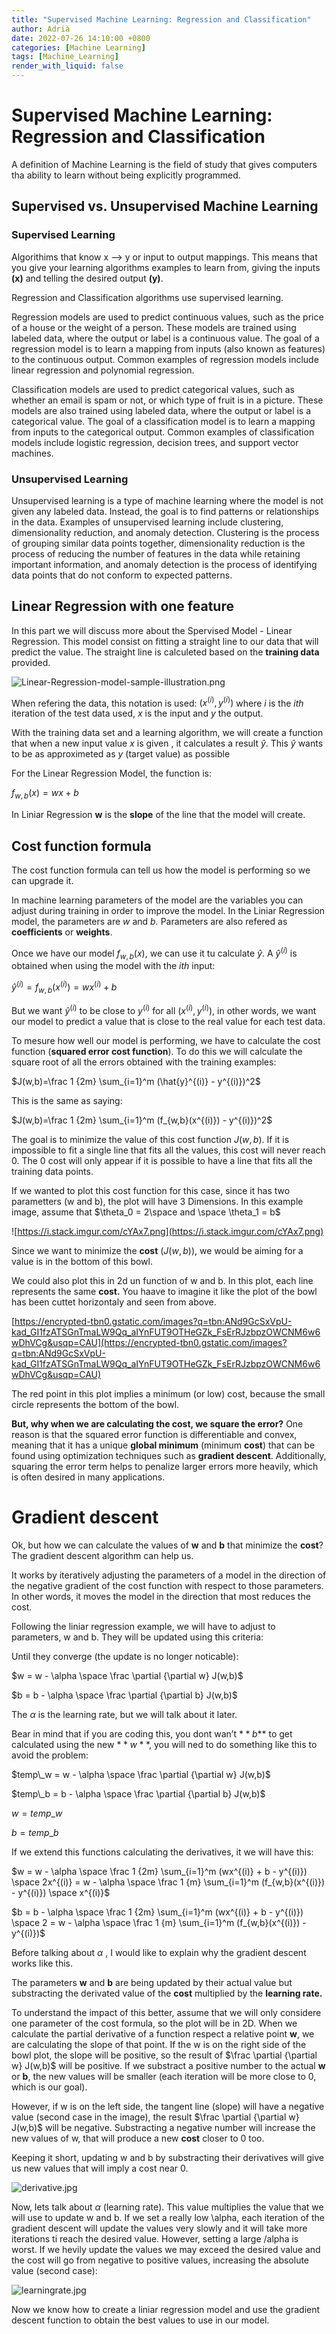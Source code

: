 ```yaml
---
title: "Supervised Machine Learning: Regression and Classification"
author: Adrià
date: 2022-07-26 14:10:00 +0800
categories: [Machine Learning]
tags: [Machine_Learning]
render_with_liquid: false
---
```


# Supervised Machine Learning: Regression and Classification

A definition of Machine Learning is the field of study that gives computers tha ability to learn without being explicitly programmed. 

## Supervised vs. Unsupervised Machine Learning

### Supervised Learning

Algorithims that know x —> y  or input to output  mappings. This means that you give your learning algorithms examples to learn from, giving the inputs **(x)** and telling the desired output **(y)**. 

Regression and Classification algorithms use supervised learning. 

Regression models are used to predict continuous values, such as the price of a house or the weight of a person. These models are trained using labeled data, where the output or label is a continuous value. The goal of a regression model is to learn a mapping from inputs (also known as features) to the continuous output. Common examples of regression models include linear regression and polynomial regression.

Classification models are used to predict categorical values, such as whether an email is spam or not, or which type of fruit is in a picture. These models are also trained using labeled data, where the output or label is a categorical value. The goal of a classification model is to learn a mapping from inputs to the categorical output. Common examples of classification models include logistic regression, decision trees, and support vector machines.

### Unsupervised Learning

Unsupervised learning is a type of machine learning where the model is not given any labeled data. Instead, the goal is to find patterns or relationships in the data. Examples of unsupervised learning include clustering, dimensionality reduction, and anomaly detection. Clustering is the process of grouping similar data points together, dimensionality reduction is the process of reducing the number of features in the data while retaining important information, and anomaly detection is the process of identifying data points that do not conform to expected patterns.


## Linear Regression with one feature

In this part we will discuss more about the Spervised Model - Linear Regression. This model consist on fitting a straight line to our data that will predict the value. The straight line is calculeted based on the **training data** provided. 

![Linear-Regression-model-sample-illustration.png](/img/posts/SupervisedML/Linear_Regression_with_one_feature/Linear-Regression-model-sample-illustration.png)

When refering the data, this notation is used: $(x^{(i)},y^{(i)})$ where *i* is the *ith* iteration of the test data used, *x* is the input and *y* the output. 

With the training data set and a learning algorithm, we will create a function that when a new input value *x* is given , it calculates a result $\hat{y}$. This $\hat{y}$ wants to be as approximeted as *y* (target value) as possible

For the Linear Regression Model, the function is: 

$f_{w,b}(x) = wx + b$

In Liniar Regression **w** is the **slope** of the line that the model will create. 

## Cost function formula

The cost function formula can tell us how the model is performing so we can upgrade it. 

In machine learning parameters of the model are the variables you can adjust during training in order to improve the model. In the Liniar Regression model, the parameters are *w* and *b.* Parameters are also refered as **coefficients** or **weights**. 

Once we have our model $f_{w,b}(x)$, we can use it tu calculate $\hat{y}$. A $\hat{y}^{(i)}$ is obtained when using the model with the *ith* input:

$\hat{y}^{(i)} = f_{w,b}(x^{(i)}) = wx^{(i)} + b$

But we want $\hat{y}^{(i)}$ to be close to $y^{(i)}$ for all $(x^{(i)},y^{(i)})$, in other words, we want our model to predict a value that is close to the real value for each test data. 

To mesure how well our model is performing, we have to calculate the cost function (**squared error cost function**). To do this we will calculate the square root of all the errors obtained with the training examples: 

$J(w,b)=\frac 1 {2m} \sum_{i=1}^m (\hat{y}^{(i)} - y^{(i)})^2$

This is the same as saying: 

$J(w,b)=\frac 1 {2m} \sum_{i=1}^m (f_{w,b}(x^{(i)}) - y^{(i)})^2$

The goal is to minimize the value of this cost function $J(w,b)$. If it is impossible to fit a single line that fits all the values, this cost will never reach 0. The 0 cost will only appear if it is possible to have a line that fits all the training data points. 

If we wanted to plot this cost function for this case, since it has two parametters (w  and b), the plot will have 3 Dimensions. In this example image, assume that $\theta_0 = 2\space  and \space  \theta_1 = b$ 

 

![https://i.stack.imgur.com/cYAx7.png](https://i.stack.imgur.com/cYAx7.png)

Since we want to minimize the **cost** ($J(w,b)$), we would be aiming for a value is in the bottom of this bowl. 

We could also plot this in 2d un function of w and b. In this plot, each line represents the same **cost.** You haave to imagine it like the plot of the bowl has been cuttet horizontaly and seen from above. 

[https://encrypted-tbn0.gstatic.com/images?q=tbn:ANd9GcSxVpU-kad_GI1fzATSGnTmaLW9Qq_aIYnFUT9OTHeGZk_FsErRJzbpzOWCNM6w6wDhVCg&usqp=CAU](https://encrypted-tbn0.gstatic.com/images?q=tbn:ANd9GcSxVpU-kad_GI1fzATSGnTmaLW9Qq_aIYnFUT9OTHeGZk_FsErRJzbpzOWCNM6w6wDhVCg&usqp=CAU)

The red point in this plot implies a minimum (or low) cost, because the small circle represents the bottom of the bowl. 

**But, why when we are calculating the cost, we square the error?** One reason is that the squared error function is differentiable and convex, meaning that it has a unique **global minimum** (minimum **cost**) that can be found using optimization techniques such as **gradient descent**. Additionally, squaring the error term helps to penalize larger errors more heavily, which is often desired in many applications. 

# Gradient descent

Ok, but how we can calculate the values of **w** and **b** that minimize the **cost**? The gradient descent algorithm can help us.

It works by iteratively adjusting the parameters of a model in the direction of the negative gradient of the cost function with respect to those parameters. In other words, it moves the model in the direction that most reduces the cost.

Following the liniar regression example, we will have to adjust to parameters, w and b.  They will be updated using this criteria: 

Until they converge (the update is no longer noticable): 

$w = w - \alpha \space \frac \partial {\partial w} J(w,b)$

 $b = b - \alpha \space \frac \partial {\partial b} J(w,b)$

The $\alpha$ is the learning rate, but we will talk about it later. 

Bear in mind that if you are coding this, you dont wan’t $**b$**  to get calculated using the new $**w**$, you will ned to do something like this to avoid the problem: 

$temp\_w = w - \alpha \space \frac \partial {\partial w} J(w,b)$

$temp\_b = b - \alpha \space \frac \partial {\partial b} J(w,b)$

$w = temp\_w$

$b = temp\_b$

If we extend this functions calculating the derivatives, it we will have this: 

$w = w - \alpha \space \frac 1 {2m} \sum_{i=1}^m (wx^{(i)} + b - y^{(i)}) \space 2x^{(i)} =  w - \alpha \space \frac 1 {m} \sum_{i=1}^m (f_{w,b}(x^{(i)}) - y^{(i)}) \space x^{(i)}$

$b = b - \alpha \space \frac 1 {2m} \sum_{i=1}^m (wx^{(i)} + b - y^{(i)}) \space 2 = w - \alpha \space \frac 1 {m} \sum_{i=1}^m (f_{w,b}(x^{(i)}) - y^{(i)})$

Before talking about $\alpha$ , I would like to explain why the gradient descent works like this. 

The parameters **w** and **b** are being updated by their actual value but substracting the derivated value of the **cost** multiplied by the **learning rate.** 

To understand the impact of this better, assume that we will only considere one parameter of the cost formula, so the plot will be in 2D. When we calculate the partial derivative of a function respect a relative point **w**, we are calculating the slope of that point. If the w is on the right side of the bowl plot, the slope will be positive, so the result of $\frac \partial {\partial w} J(w,b)$ will be positive. If we substract a positive number to the actual **w** or **b**, the new values will be smaller (each iteration will be more close to 0, which is our goal). 

However, if w is on the left side, the tangent line (slope) will have a negative value (second case in the image), the result $\frac \partial {\partial w} J(w,b)$ will be negative. Substracting a negative number will increase the new values of w, that will produce a new **cost** closer to 0 too. 

Keeping it short, updating w and b by substracting their derivatives will give us new values that will imply a cost near 0.  

![derivative.jpg](/img/posts/SupervisedML/Linear_Regression_with_one_feature/derivative.jpg)

Now, lets talk about $\alpha$ (learning rate). This value multiplies the value that we will use to update w and b. If we set a really low \alpha, each iteration of the gradient descent will update the values very slowly and it will take more iterations ti reach the desired value. However, setting a large /alpha is worst. If we hevily update the values we may exceed the desired value and the cost will go from negative to positive values, increasing the absolute value (second case):

![learningrate.jpg](/img/posts/SupervisedML/Linear_Regression_with_one_feature/learningrate.jpg)

Now we know how to create a liniar regression model and use the gradient descent function to obtain the best values to use in our model.


